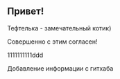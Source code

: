 ## Привет! 

Тефтелька - замечательный котик)

Совершенно с этим согласен! 



1111111111ddd

Добавление  информации с гитхаба
